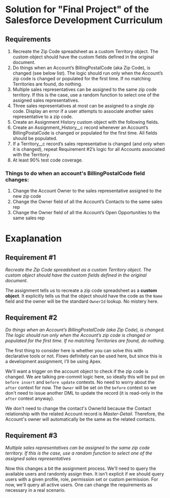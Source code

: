 # Solution for "Final Project" of the Salesforce Development Curriculum

## Requirements

1. Recreate the Zip Code spreadsheet as a custom Territory object. The custom object should have the custom fields defined in the original document.
2. Do things when an Account’s BillingPostalCode (aka Zip Code), is changed (see below list). The logic should run only when the Account’s zip code is changed or populated for the first time. If no matching Territories are found, do nothing.
3. Multiple sales representatives can be assigned to the same zip code territory. If this is the case, use a random function to select one of the assigned sales representatives.
4. Three sales representatives at most can be assigned to a single zip code. Display an error if a user attempts to associate another sales representative to a zip code.
5. Create an Assignment History custom object with the following fields.
6. Create an Assignment_History__c record whenever an Account’s BillingPostalCode is changed or populated for the first time. All fields should be populated.
7. If a Territory__c record’s sales representative is changed (and only when it is changed), repeat Requirement #2’s logic for all Accounts associated with the Territory.
8. At least 90% test code coverage.


### Things to do when an account's BillingPostalCode field changes:

1. Change the Account Owner to the sales representative assigned to the new zip code
2. Change the Owner field of all the Account’s Contacts to the same sales rep
3. Change the Owner field of all the Account’s Open Opportunities to the same sales rep

# Exaplanation

## Requirement #1

_Recreate the Zip Code spreadsheet as a custom Territory object. The custom object should have the custom fields defined in the original document._

The assignment tells us to recreate a zip code spreadsheet as a **custom object**. It explicitly tells us that the object should have the code as the `Name` field and the owner will be the standard `OwnerId` lookup. No mistery here.

## Requirement #2

_Do things when an Account’s BillingPostalCode (aka Zip Code), is changed. The logic should run only when the Account’s zip code is changed or populated for the first time. If no matching Territories are found, do nothing._

The first thing to consider here is whether you can solve this with declarative tools or not. Flows definitely can be used here, but since this is a development assignment, I'll be using Apex.

We'll want a trigger on the account object to check if the zip code is changed. We are talking pre-commit logic here, so ideally this will be put on `before insert` and `before update` contexts. No need to worry about the `after` context for now. The `Owner` will be set on the `before` context so we don't need to issue another DML to update the record (it is read-only in the `after` context anyway).

We don't need to change the contact's OwnerId because the Contact relationship with the related Account record is _Master-Detail_. Therefore, the Account's owner will automatically be the same as the related contacts.

## Requirement #3

_Multiple sales representatives can be assigned to the same zip code territory. If this is the case, use a random function to select one of the assigned sales representatives_

Now this changes a bit the assignment process. We'll need to query the available users and randomly assign then. It isn't explicit if we should query users with a given profile, role, permission set or custom permission. For now, we'll query all active users. One can change the requirements as necessary in a real scenario.
